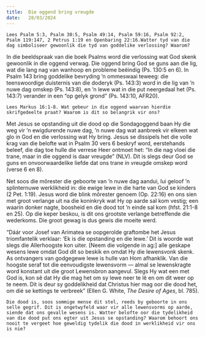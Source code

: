 ```yaml
---
title:  Die oggend bring vreugde
date:   28/03/2024
---
```


`Lees Psalm 5:3, Psalm 30:5, Psalm 49:14, Psalm 59:16, Psalm 92:2, Psalm 119:147, 2 Petrus 1:19 en Openbaring 22:16.Watter tyd van die dag simboliseer gewoonlik die tyd van goddelike verlossing? Waarom?`

In die beeldspraak van die boek Psalms word die verlossing wat God skenk gewoonlik in die oggend verwag. Die oggend bring God se guns aan die lig, wat die lang nag van wanhoop en probleme beëindig (Ps. 130:5 en 6). In Psalm 143 bring goddelike bevryding ’n ommeswaai teweeg: die teenswoordige duisternis van die doderyk (Ps. 143:3) word in die lig van ’n nuwe dag omskep (Ps. 143:8), en ’n lewe wat in die put neergedaal het (Ps. 143:7) verander in een “op gelyk grond” (Ps. 143:10, AFR20).

`Lees Markus 16:1-8. Wat gebeur in die oggend waarvan hierdie skrifgedeelte praat? Waarom is dit so belangrik vir ons?`

Met Jesus se opstanding uit die dood op die Sondagoggend baan Hy die weg vir ’n ewigdurende nuwe dag, ’n nuwe dag wat aanbreek vir elkeen wat glo in God en die verlossing wat Hy bring. Jesus se dissipels het die volle krag van die belofte wat in Psalm 30 vers 6 beskryf word, eerstehands beleef, die dag toe hulle die verrese Heer ontmoet het: “In die nag vloei die trane, maar in die oggend is daar vreugde” (NLV). Dit is slegs deur God se guns en onvoorwaardelike liefde dat ons trane in vreugde omskep word (verse 6 en 8).

Net soos die môrester die geboorte van ’n nuwe dag aandui, lui geloof ’n splinternuwe werklikheid in: die ewige lewe in die harte van God se kinders (2 Pet. 1:19). Jesus word die blink môrester genoem (Op. 22:16) en ons sien met groot verlange uit na die koninkryk wat Hy op aarde sal kom vestig; een waarin donker nagte, boosheid en die dood tot ’n einde sal kom (hfst. 21:1-8 en 25). Op die keper beskou, is dit ons grootste verlange betreffende die wederkoms. Die groot gewag is dus gewis die moeite werd.

“Dáár voor Josef van Arimatea se oopgerolde graftombe het Jesus triomfantelik verklaar: ‘Ek is die opstanding en die lewe.’ Dit is woorde wat slegs die Allerhoogste kon uiter. [Neem die volgende in ag:] alle geskape wesens lewe omdat God dit so beskik en omdat Hy die lewensvonk skenk. As ontvangers van godgegewe lewe is hulle van Hom afhanklik. Van die hoogste seraf tot die eenvoudigste lewensvorm — almal se lewenskragte word konstant uit die groot Lewensbron aangevul. Slegs Hy wat een met God is, kon sê dat Hy die mag het om sy lewe neer te lê en om dit weer op te neem. Dit is deur sy goddelikheid dat Christus hier mag oor die dood het, om dié se kettings te verbreek” (Ellen G. White, _The Desire of Ages_, bl. 785).

`Die dood is, soos sommige mense dit stel, reeds by geboorte in ons selle gegrif. Dit is ongetwyfeld waar vir alle lewensvorms op aarde, siende dat ons gevalle wesens is. Watter belofte oor die tydelikheid van die dood put ons egter uit Jesus se opstanding? Waarom behoort ons nooit te vergeet hoe geweldig tydelik die dood in werklikheid vir ons is nie?`